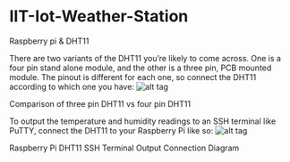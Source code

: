 # IIT-Iot-Weather-Station
Raspberry pi &amp; DHT11

There are two variants of the DHT11 you’re likely to come across. One is a four pin stand alone module, and the other is a three pin, PCB mounted module. The pinout is different for each one, so connect the DHT11 according to which one you have:
![alt tag](http://i0.wp.com/www.circuitbasics.com/wp-content/uploads/2015/12/DHT11-Pinout-for-three-pin-and-four-pin-types-2.jpg?zoom=1.5&resize=300%2C218)

Comparison of three pin DHT11 vs four pin DHT11

To output the temperature and humidity readings to an SSH terminal like PuTTY, connect the DHT11 to your Raspberry Pi like so:
![alt tag](http://i2.wp.com/www.circuitbasics.com/wp-content/uploads/2015/12/Raspberry-Pi-DHT11-SSH-Terminal-Output.png?resize=768%2C334)

Raspberry Pi DHT11 SSH Terminal Output Connection Diagram
